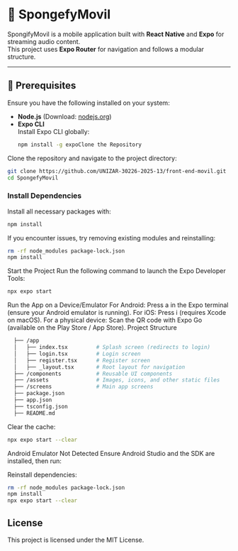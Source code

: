 # 🎵 SpongefyMovil 

SpongifyMovil is a mobile application built with **React Native** and **Expo** for streaming audio content.  
This project uses **Expo Router** for navigation and follows a modular structure.

---

## 📌 **Prerequisites**
Ensure you have the following installed on your system:

- **Node.js** (Download: [nodejs.org](https://nodejs.org/))
- **Expo CLI**  
  Install Expo CLI globally:
  ```sh
  npm install -g expoClone the Repository
   ```
Clone the repository and navigate to the project directory:
  ```sh
git clone https://github.com/UNIZAR-30226-2025-13/front-end-movil.git
 cd SpongefyMovil
```
### Install Dependencies
Install all necessary packages with:
```sh
npm install
```
If you encounter issues, try removing existing modules and reinstalling:

```sh
rm -rf node_modules package-lock.json
npm install
```
Start the Project
Run the following command to launch the Expo Developer Tools:
```sh
npx expo start
```
Run the App on a Device/Emulator
For Android: Press a in the Expo terminal (ensure your Android emulator is running).
For iOS: Press i (requires Xcode on macOS).
For a physical device: Scan the QR code with Expo Go (available on the Play Store / App Store).
Project Structure

```bash
  ├── /app
  │   ├── index.tsx         # Splash screen (redirects to login)
  │   ├── login.tsx         # Login screen
  │   ├── register.tsx      # Register screen
  │   ├── _layout.tsx       # Root layout for navigation
  ├── /components           # Reusable UI components
  ├── /assets               # Images, icons, and other static files
  ├── /screens              # Main app screens
  ├── package.json
  ├── app.json
  ├── tsconfig.json
  ├── README.md
```

Clear the cache:

```sh
npx expo start --clear
```
Android Emulator Not Detected
Ensure Android Studio and the SDK are installed, then run:

Reinstall dependencies:

```sh
rm -rf node_modules package-lock.json
npm install
npx expo start --clear
```

## License
This project is licensed under the MIT License.


